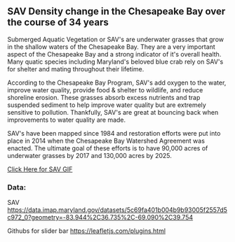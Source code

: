 ## SAV Density change in the Chesapeake Bay over the course of 34 years

Submerged Aquatic Vegetation or SAV's are underwater grasses that grow in the shallow waters of the Chesapeake Bay. They are a very important aspect of the Chesapeake Bay and a strong indicator of it's overall health. Many quatic species including Maryland's beloved blue crab rely on SAV's for shelter and mating throughout their lifetime. 

According to the Chesapeake Bay Program, SAV's add oxygen to the water, improve water quality, provide food & shelter to wildlife, and reduce shoreline erosion. These grasses absorb excess nutrients and trap suspended sediment to help improve water quality but are extremely sensitive to pollution. Thankfully, SAV's are great at bouncing back when improvements to water quality are made. 

SAV's have been mapped since 1984 and restoration efforts were put into place in 2014 when the Chesapeake Bay Watershed Agreement was enacted. The ultimate goal of these efforts is to have 90,000 acres of underwater grasses by 2017 and 130,000 acres by 2025. 

[Click Here for SAV GIF](/images/SAV2.gif)

### Data: 

SAV
https://data.imap.maryland.gov/datasets/5c69fa401b004b9b93005f2557d5c972_0?geometry=-83.944%2C36.735%2C-69.090%2C39.754


Githubs for slider bar
https://leafletjs.com/plugins.html


